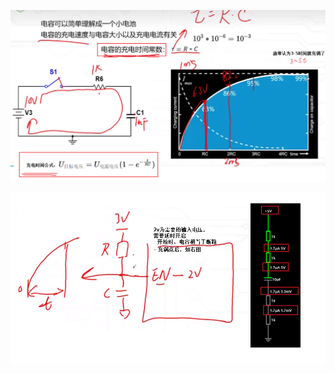 ![](../photo/Pasted%20image%2020250804121458.png)

![](../photo/Pasted%20image%2020250804123717.png)

